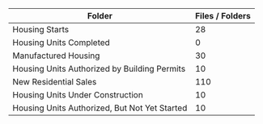 | Folder                                        |   Files / Folders |
|-----------------------------------------------|-------------------|
| Housing Starts                                |                28 |
| Housing Units Completed                       |                 0 |
| Manufactured Housing                          |                30 |
| Housing Units Authorized by Building Permits  |                10 |
| New Residential Sales                         |               110 |
| Housing Units Under Construction              |                10 |
| Housing Units Authorized, But Not Yet Started |                10 |